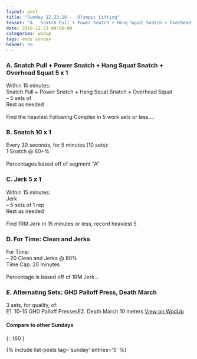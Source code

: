 ```yaml
---
layout: post
title: "Sunday 12.23.18 -  Olympic Lifting"
teaser: "A.  Snatch Pull + Power Snatch + Hang Squat Snatch + Overhead Squat 5 x 1<br/> B.  Snatch 10 x 1<br/> C.  Jerk 5 x 1<br/> D.  For Time: Clean and Jerks<br/> E. Alternating Sets: GHD Palloff Press, Death March"
date: 2018-12-23 00:00:00
categories: wodup
tags: wods sunday
header: no
---
```



<h3>A.  Snatch Pull + Power Snatch + Hang Squat Snatch + Overhead Squat 5 x 1</h3>
Within 15 minutes:<br/>
Snatch Pull + Power Snatch + Hang Squat Snatch + Overhead Squat<br/>– 5 sets of <br/>Rest as needed<br/><br/>Find the heaviest Following Complex in 5 work sets or less….
<h3>B.  Snatch 10 x 1</h3>
Every 30 seconds, for 5 minutes (10 sets):<br/>1 Snatch @ 80+%<br/><br/>Percentages based off of segment "A"
<h3>C.  Jerk 5 x 1</h3>
Within 15 minutes:<br/>
Jerk<br/>– 5 sets of 1 rep <br/>Rest as needed<br/><br/>Find 1RM Jerk in 15 minutes or less, record heaviest 5
<h3>D.  For Time: Clean and Jerks</h3>
For Time:<br/>– 20 Clean and Jerks @ 80%<br/>Time Cap: 20 minutes<br/><br/>Percentage is based off of 1RM Jerk…
<h3>E. Alternating Sets: GHD Palloff Press, Death March</h3>
3 sets, for quality,  of:<br/>E1. 10-15 GHD Palloff PressesE2. Death March 10 meters
<a href="https://www.wodup.com/gyms/asphodel/wods/11872" target="blank">View on WodUp</a>


#### Compare to other Sundays
{: .t60 }

{% include list-posts tag='sunday' entries='5' %}